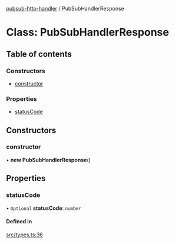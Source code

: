 [pubsub-http-handler](../README.md) / PubSubHandlerResponse

# Class: PubSubHandlerResponse

## Table of contents

### Constructors

- [constructor](PubSubHandlerResponse.md#constructor)

### Properties

- [statusCode](PubSubHandlerResponse.md#statuscode)

## Constructors

### constructor

• **new PubSubHandlerResponse**()

## Properties

### statusCode

• `Optional` **statusCode**: `number`

#### Defined in

[src/types.ts:36](https://github.com/simenandre/pubsub-http-handler/blob/main/src/types.ts#L36)
